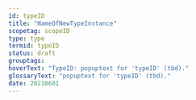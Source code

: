 ```yaml
---
id: typeID
title: "NameOfNewTypeInstance"
scopetag: scopeID
type: type
termid: typeID
status: draft
grouptags:
hoverText: "TypeID: popuptext for 'typeID' (tbd)."
glossaryText: "popuptext for 'typeID' (tbd)."
date: 20210601
---
```

<!--This template specifies the docusaurus attribtues that must be in place for the terminology-plugin to function properly. For specific generators, additional content may be required. That should be specified in the individual templates that specify the artifacts that such generators create.
The header-attributes contain the following placeholdes:
- `<scopeID>`: machine readable text that identifies the scope in which this term is defined;
- `<type>`: machine readable text that identifies the type of entity being documented/specified. Examples include `concept`, `term`, `pattern`, `glossary`, `dictionary` and new ones may be added as needed.;
- `<typeid>`: machine readable text that identifies the instance of the <type> within <existing-scope>;
-->

